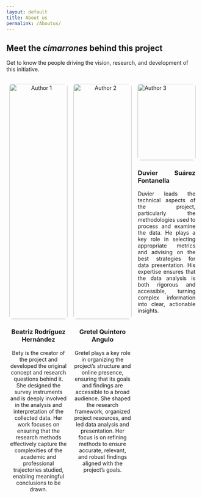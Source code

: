 ```yaml
---
layout: default
title: About us
permalink: /Aboutus/
---
```


## Meet the *cimarrones* behind this project

Get to know the people driving the vision, research, and development of this initiative.

<div style="display: flex; justify-content: space-around; margin-top: 30px;">
  <div style="text-align: center; width: 30%;">
    <img src="{{ site.baseurl }}/assets/images/IMG_Bety.jpg" alt="Author 1" style="width: 100%; border-radius: 8px;" />
    <h3>Beatriz Rodríguez Hernández</h3>
    <p>Bety is the creator of the project and developed the original concept and research questions behind it. She designed the survey instruments and is deeply involved in the analysis and interpretation of the collected data. Her work focuses on ensuring that the research methods effectively capture the complexities of the academic and professional trajectories studied, enabling meaningful conclusions to be drawn.</p>
  </div>
  <div style="text-align: center; width: 30%;">
    <img src="{{ site.baseurl }}/assets/images/20250124_144716.jpg" alt="Author 2" style="width: 100%; border-radius: 8px;" />
    <h3>Gretel Quintero Angulo</h3>
    <p> Gretel plays a key role in organizing the project’s structure and online presence, ensuring that its goals and findings are accessible to a broad audience. She shaped the research framework, organized project resources, and led data analysis and presentation. Her focus is on refining methods to ensure accurate, relevant, and robust findings aligned with the project’s goals.</p>
  </div>
  <div style="text-align: justify; width: 30%;">
    <img src="{{ site.baseurl }}/assets/images/du.jpg" alt="Author 3" style="width: 100%; height: 200px; border-radius: 8px;" />
    <h3>Duvier Suárez Fontanella</h3>
    <p>Duvier leads the technical aspects of the project, particularly the methodologies used to process and examine the data. He plays a key role in selecting appropriate metrics and advising on the best strategies for data presentation. His expertise ensures that the data analysis is both rigorous and accessible, turning complex information into clear, actionable insights.</p>
  </div>
</div>
